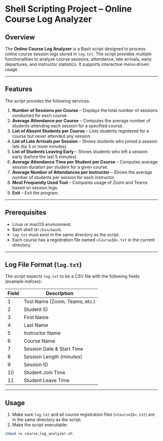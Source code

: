 # Shell Scripting Project – Online Course Log Analyzer

## Overview
The **Online Course Log Analyzer** is a Bash script designed to process online course session logs stored in `log.txt`. The script provides multiple functionalities to analyze course sessions, attendance, late arrivals, early departures, and instructor statistics. It supports interactive menu-driven usage.

---

## Features
The script provides the following services:

1. **Number of Sessions per Course**
    – Displays the total number of sessions conducted for each course.  
2. **Average Attendance per Course**
    – Computes the average number of students attending each session for a specified course.  
3. **List of Absent Students per Course**
    – Lists students registered for a course but never attended any session.  
4. **List of Late Arrivals per Session**
    – Shows students who joined a session late (by 5 or more minutes).  
5. **List of Students Leaving Early**
    – Shows students who left a session early (before the last 5 minutes).  
6. **Average Attendance Time per Student per Course**
    – Computes average session duration per student for a given course.  
7. **Average Number of Attendances per Instructor**
    – Shows the average number of students per session for each instructor.  
8. **Most Frequently Used Tool**
    – Compares usage of Zoom and Teams based on session logs.  
9. **Exit**
    – Exit the program.

---

## Prerequisites
- Linux or macOS environment.
- Bash shell (`#!/bin/bash`).
- `log.txt` must exist in the same directory as the script.
- Each course has a registration file named `<CourseID>.txt` in the current directory.

---

## Log File Format (`log.txt`)
The script expects `log.txt` to be a CSV file with the following fields (example indices):

| Field | Description |
|-------|-------------|
| 1     | Tool Name (Zoom, Teams, etc.) |
| 2     | Student ID |
| 3     | First Name |
| 4     | Last Name |
| 5     | Instructor Name |
| 6     | Course Name |
| 7     | Session Date & Start Time |
| 8     | Session Length (minutes) |
| 9     | Session ID |
| 10    | Student Join Time |
| 11    | Student Leave Time |

---

## Usage

1. Make sure `log.txt` and all course registration files (`<CourseID>.txt`) are in the same directory as the script.
2. Make the script executable:

```bash
chmod +x course_log_analyzer.sh
